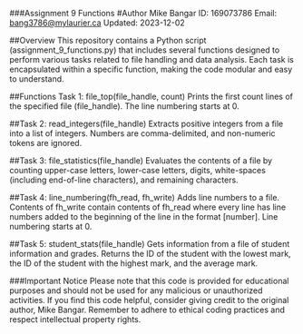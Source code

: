 ###Assignment 9 Functions
#Author
Mike Bangar
ID: 169073786
Email: bang3786@mylaurier.ca
Updated: 2023-12-02

##Overview
This repository contains a Python script (assignment_9_functions.py) that includes several functions designed to perform various tasks related to file handling and data analysis. Each task is encapsulated within a specific function, making the code modular and easy to understand.

##Functions
Task 1: file_top(file_handle, count)
Prints the first count lines of the specified file (file_handle). The line numbering starts at 0.

##Task 2: read_integers(file_handle)
Extracts positive integers from a file into a list of integers. Numbers are comma-delimited, and non-numeric tokens are ignored.

##Task 3: file_statistics(file_handle)
Evaluates the contents of a file by counting upper-case letters, lower-case letters, digits, white-spaces (including end-of-line characters), and remaining characters.

##Task 4: line_numbering(fh_read, fh_write)
Adds line numbers to a file. Contents of fh_write contain contents of fh_read where every line has line numbers added to the beginning of the line in the format [number]. Line numbering starts at 0.

##Task 5: student_stats(file_handle)
Gets information from a file of student information and grades. Returns the ID of the student with the lowest mark, the ID of the student with the highest mark, and the average mark.

###Important Notice
Please note that this code is provided for educational purposes and should not be used for any malicious or unauthorized activities. If you find this code helpful, consider giving credit to the original author, Mike Bangar. Remember to adhere to ethical coding practices and respect intellectual property rights.
